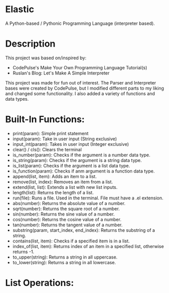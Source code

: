 # Elastic
A Python-based / Pythonic Programming Language (interpreter based).

# Description
This project was based on/inspired by:

- CodePulse's Make Your Own Programming Language Tutorial(s)
- Ruslan's Blog: Let's Make A Simple Interpreter

This project was made for fun out of interest. The Parser and Interpreter bases were created by CodePulse,
but I modified different parts to my liking and changed some functionality. I also added a variety of functions and data types.

# Built-In Functions:
- print(param): Simple print statement
- input(param): Take in user input (String exclusive)
- input_int(param): Takes in user input (Integer exclusive)
- clear() / cls(): Clears the terminal
- is_number(param): Checks if the argument is a number data type.
- is_string(param): Checks if the argument is a string data type.
- is_list(param): Checks if the argument is a list data type.
- is_function(param): Checks if anm argument is a function data type.
- append(list, item): Adds an item to a list.
- remove(list, index): Removes an item from a list.
- extend(list, list): Extends a list with new list inputs.
- length(list): Returns the length of a list.
- run(file): Runs a file. Used in the terminal. File must have a .el extension.
- abs(number): Returns the absolute value of a number.
- sqrt(number): Returns the square root of a number.
- sin(number): Returns the sine value of a number.
- cos(number): Returns the cosine value of a number.
- tan(number): Returns the tangent value of a number.
- substring(param, start_index, end_index): Returns the substring of a string.
- contains(list, item): Checks if a specified item is in a list.
- index_of(list, item): Returns index of an item in a specified list, otherwise returns -1.
- to_upper(string): Returns a string in all uppercase.
- to_lower(string): Returns a string in all lowercase.

# List Operations:


